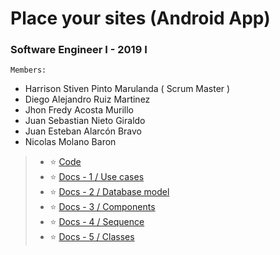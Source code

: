 # Place your sites (Android App)

### **Software Engineer I** - 2019 I

`Members:`

* Harrison Stiven Pinto Marulanda ( Scrum Master ) 
* Diego Alejandro Ruiz Martinez
* Jhon Fredy Acosta Murillo
* Juan Sebastian Nieto Giraldo
* Juan Esteban Alarcón Bravo
* Nicolas Molano Baron

> * :star: [Code](https://github.com/sei2019i-2krunko/sei2019i_2A/tree/feature/user-repository/code)
> * :star: [Docs - 1 / Use cases](https://github.com/sei2019i-2krunko/sei2019i_2A/tree/feature/user-repository/docs/use_cases)
> * :star: [Docs - 2 / Database model](https://github.com/sei2019i-2krunko/sei2019i_2A/tree/feature/user-repository/docs/e-r)
> * :star: [Docs - 3 / Components](https://github.com/sei2019i-2krunko/sei2019i_2A/tree/feature/user-repository/docs/components)
> * :star: [Docs - 4 / Sequence](https://github.com/sei2019i-2krunko/sei2019i_2A/tree/feature/user-repository/docs/sequence)
> * :star: [Docs - 5 / Classes](https://github.com/sei2019i-2krunko/sei2019i_2A/tree/feature/user-repository/docs/classes)


